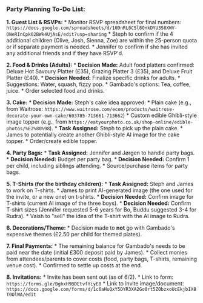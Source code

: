 ### Party Planning To-Do List:

**1. Guest List & RSVPs:**
    *   Monitor RSVP spreadsheet for final numbers: `https://docs.google.com/spreadsheets/d/10DnRL0CSl8OnkDYU3S0XWV-ONeRInCpk02BWk4UjAsE/edit?usp=sharing`
    *   Steph to confirm if the 4 additional children (Olive, Josh, Sienna, Zoe) are within the 25-person quota or if separate payment is needed.
    *   Jennifer to confirm if she has invited any additional friends and if they have RSVP'd.

**2. Food & Drinks (Adults):**
    *   **Decision Made:** Adult food platters confirmed: Deluxe Hot Savoury Platter (£35), Grazing Platter 3 (£35), and Deluxe Fruit Platter (£40).
    *   **Decision Needed:** Finalize specific drinks for adults.
        *   Suggestions: Water, squash, fizzy pop.
        *   Gambado's options: Tea, coffee, juice.
    *   Order selected food and drinks.

**3. Cake:**
    *   **Decision Made:** Steph's cake idea approved:
        *   Plain cake (e.g., from Waitrose: `https://www.waitrose.com/ecom/products/waitrose-decorate-your-own-cake/603785-713661-713662`)
        *   Custom edible Ghibli-style image topper (e.g., from `https://eatyourphoto.co.uk/shop-online/edible-photos/%E2%80%98`).
    *   **Task Assigned:** Steph to pick up the plain cake.
    *   James to potentially create another Ghibli-style AI image for the cake topper.
    *   Order/create edible topper.

**4. Party Bags:**
    *   **Task Assigned:** Jennifer and Jørgen to handle party bags.
    *   **Decision Needed:** Budget per party bag.
    *   **Decision Needed:** Confirm 1 per child, including siblings attending.
    *   Source/purchase items for party bags.

**5. T-Shirts (for the birthday children):**
    *   **Task Assigned:** Steph and James to work on T-shirts.
    *   James to print AI-generated image (the one used for the invite, or a new one) on t-shirts.
    *   **Decision Needed:** Confirm image for T-shirts (current AI image of the three boys).
    *   **Decision Needed:** Confirm T-shirt sizes (Jennifer requested 5-6 years for Bo, Buddu suggested 3-4 for Rudra).
    *   Vaish to "sell" the idea of the T-shirt with the AI image to Rudra.

**6. Decorations/Theme:**
    *   Decision made to **not** go with Gambado's expensive themes (£2.50 per child for themed plates).

**7. Final Payments:**
    *   The remaining balance for Gambado's needs to be paid near the date (initial £300 deposit paid by James).
    *   Collect monies from attendees/parents to cover costs (food, party bags, T-shirts, remaining venue cost).
    *   Confirmed to settle up costs at the end.

**8. Invitations:**
    *   Invite has been sent out (as of 6/2).
    *   Link to form: `https://forms.gle/BghxH9BDEtvfYiyE8`
    *   Link to invite image/document: `https://docs.google.com/forms/d/1c6aHuQxY5DYR3XA2Go0rt5ZObzxoUcEkjbIX8T0OlWA/edit`

